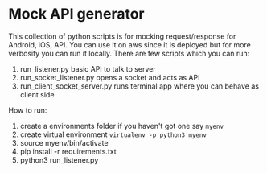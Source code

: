 # Mock API generator
This collection of python scripts is for mocking request/response for Android, iOS, API.
You can use it on aws since it is deployed but for more verbosity you can run it locally.
There are few scripts which you can run:

1. run_listener.py  basic API to talk to server
2. run_socket_listener.py opens a socket and acts as API
3. run_client_socket_server.py runs terminal app where you can behave as client side

How to run:

1. create a environments folder if you haven't got one say `myenv`
2. create virtual environment `virtualenv -p python3 myenv`
3. source myenv/bin/activate
4. pip install -r requirements.txt
5. python3 run_listener.py
